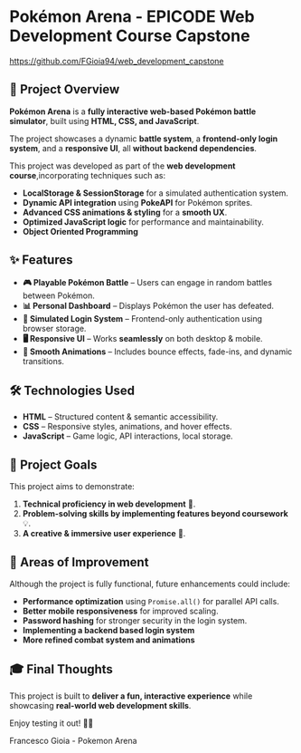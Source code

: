# Pokémon Arena - EPICODE Web Development Course Capstone

https://github.com/FGioia94/web_development_capstone

## 🚀 Project Overview

**Pokémon Arena** is a **fully interactive web-based Pokémon battle simulator**, built using **HTML, CSS, and JavaScript**.

The project showcases a dynamic **battle system**, a **frontend-only login system**, and a **responsive UI**, all **without backend dependencies**.

This project was developed as part of the **web development course**,incorporating techniques such as:

- **LocalStorage & SessionStorage** for a simulated authentication system.
- **Dynamic API integration** using **PokeAPI** for Pokémon sprites.
- **Advanced CSS animations & styling** for a **smooth UX**.
- **Optimized JavaScript logic** for performance and maintainability.
- **Object Oriented Programming**

## ✨ Features

- **🎮 Playable Pokémon Battle** – Users can engage in random battles between Pokémon.
- **📊 Personal Dashboard** – Displays Pokémon the user has defeated.
- **🔑 Simulated Login System** – Frontend-only authentication using browser storage.
- **🖥 Responsive UI** – Works **seamlessly** on both desktop & mobile.
- **🎨 Smooth Animations** – Includes bounce effects, fade-ins, and dynamic transitions.

## 🛠️ Technologies Used

- **HTML** – Structured content & semantic accessibility.
- **CSS** – Responsive styles, animations, and hover effects.
- **JavaScript** – Game logic, API interactions, local storage.

## 🎯 Project Goals

This project aims to demonstrate:

1. **Technical proficiency in web development** 🚀.
2. **Problem-solving skills by implementing features beyond coursework** 💡.
3. **A creative & immersive user experience** 🎨.

## 🔧 Areas of Improvement

Although the project is fully functional, future enhancements could include:

- **Performance optimization** using `Promise.all()` for parallel API calls.
- **Better mobile responsiveness** for improved scaling.
- **Password hashing** for stronger security in the login system.
- **Implementing a backend based login system**
- **More refined combat system and animations**

## 🎓 Final Thoughts

This project is built to **deliver a fun, interactive experience** while showcasing **real-world web development skills**.

Enjoy testing it out! 🚀🔥

Francesco Gioia - Pokemon Arena
